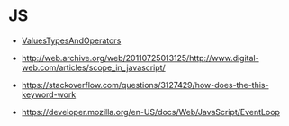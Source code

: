 # JS

- [ValuesTypesAndOperators](https://github.com/KiraDiShira/JS/tree/master/ValuesTypesAndOperators)


- http://web.archive.org/web/20110725013125/http://www.digital-web.com/articles/scope_in_javascript/
- https://stackoverflow.com/questions/3127429/how-does-the-this-keyword-work
 - https://developer.mozilla.org/en-US/docs/Web/JavaScript/EventLoop
